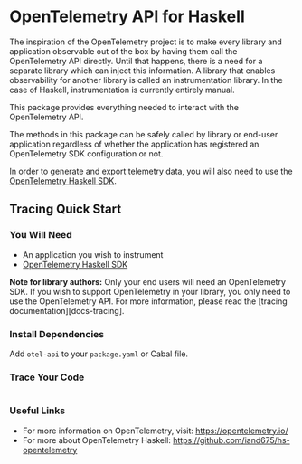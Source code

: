 # OpenTelemetry API for Haskell

The inspiration of the OpenTelemetry project is to make every library and application observable out of the box by having them call the OpenTelemetry API directly. Until that happens, there is a need for a separate library which can inject this information. A library that enables observability for another library is called an instrumentation library. In the case of Haskell, instrumentation is currently entirely manual.

This package provides everything needed to interact with the OpenTelemetry API.

The methods in this package can be safely called by library or end-user application regardless of
whether the application has registered an OpenTelemetry SDK configuration or not.

In order to generate and export telemetry data, you will also need to use the [OpenTelemetry Haskell SDK](https://github.com/iand675/hs-opentelemetry/sdk).

## Tracing Quick Start

### You Will Need

- An application you wish to instrument
- [OpenTelemetry Haskell SDK](https://github.com/iand675/hs-opentelemetry/sdk)

**Note for library authors:** Only your end users will need an OpenTelemetry SDK. If you wish to support OpenTelemetry in your library, you only need to use the OpenTelemetry API. For more information, please read the [tracing documentation][docs-tracing].

### Install Dependencies

Add `otel-api` to your `package.yaml` or Cabal file.

### Trace Your Code

``` haskell
```

### Useful Links
- For more information on OpenTelemetry, visit: <https://opentelemetry.io/>
- For more about OpenTelemetry Haskell: <https://github.com/iand675/hs-opentelemetry>
